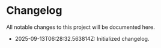 # Changelog

All notable changes to this project will be documented here.

- 2025-09-13T06:28:32.563814Z: Initialized changelog.
